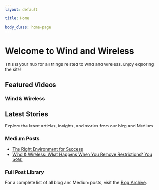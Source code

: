 ```yaml
---
layout: default

title: Home

body_class: home-page
---
```


# Welcome to Wind and Wireless

This is your hub for all things related to wind and wireless. Enjoy exploring the site!

## Featured Videos
<div>
    <h3>Wind & Wireless</h3>
    <script type="text/javascript" src="https://feed.mikle.com/js/fw-loader.js" 
        preloader-text="Loading" 
        data-fw-param="171544/">
    </script>
</div>  

## Latest Stories
Explore the latest articles, insights, and stories from our blog and Medium.

### Medium Posts
<div class="carousel">
  <ul>
    <li><a href="https://medium.com/@ekwedar/the-right-environment-for-success-92351637e505">The Right Environment for Success</a></li>
    <li><a href="https://medium.com/@ekwedar/wind-wireless-what-happens-when-you-remove-restrictions-you-soar-4f27f8a516f0">Wind & Wireless: What Happens When You Remove Restrictions? You Soar.</a></li>
  </ul>
</div>

### Full Post Library
For a complete list of all blog and Medium posts, visit the [Blog Archive](/blog.md).
